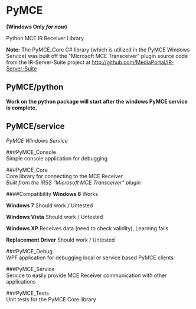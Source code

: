 PyMCE
=====
**(Windows Only *for now*)**

Python MCE IR Receiver Library

**Note:** The PyMCE_Core C# library (which is utilized in the PyMCE Windows Service)  was built off
the "Microsoft MCE Transceiver" plugin source code from the IR-Server-Suite project at
http://github.com/MediaPortal/IR-Server-Suite


PyMCE/python
------------------
**Work on the python package will start after the windows PyMCE service is complete.**

PyMCE/service
------------------
*PyMCE Windows Service*

###PyMCE_Console    
Simple console application for debugging

###PyMCE_Core    
Core library for connecting to the MCE Receiver    
*Built from the IRSS "Microsoft MCE Transceiver" plugin*

####Compatibility
**Windows 8** Works

**Windows 7** Should work / Untested

**Windows Vista** Should work / Untested

**Windows XP** Receives data (need to check validity), Learning fails

**Replacement Driver** Should work / Untested



###PyMCE_Debug   
WPF application for debugging local or service based PyMCE clients

###PyMCE_Service    
Service to easily provide MCE Receiver communication with other applications

###PyMCE_Tests    
Unit tests for the PyMCE Core library
